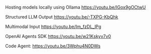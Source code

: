 Hosting models locally using Ollama https://youtu.be/IGox9gOCtwU

Structured LLM Output https://youtu.be/-TXPG-KbQhk

Multimodal Input https://youtu.be/Im_fzDL_lPg

OpenAI Agents SDK https://youtu.be/w21Kskyv7v0

Code Agent: https://youtu.be/3Wphu4N0DWs
